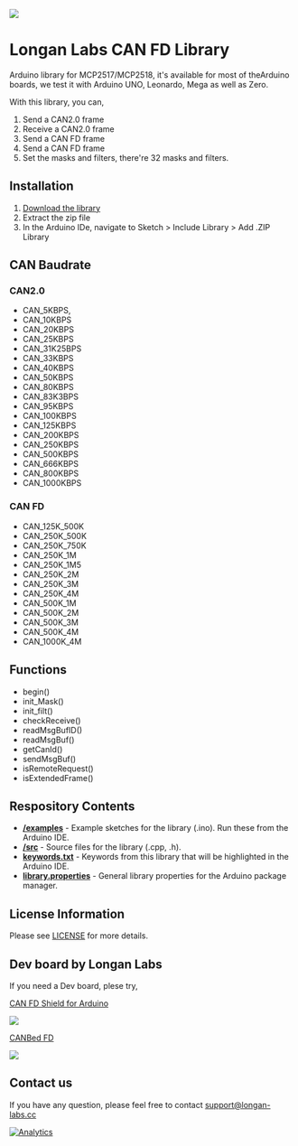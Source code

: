 ![](https://www.longan-labs.cc/media/catalog/category/Categories-32.png)

# Longan Labs CAN FD Library

Arduino library for MCP2517/MCP2518, it's available for most of theArduino boards, we test it with Arduino UNO, Leonardo, Mega as well as Zero.

With this library, you can,

1. Send a CAN2.0 frame
2. Receive a CAN2.0 frame
3. Send a CAN FD frame
4. Send a CAN FD frame
5. Set the masks and filters, there're 32 masks and filters. 

## Installation

1. [Download the library](https://github.com/Longan-Labs/Longan_CANFD/archive/refs/heads/master.zip)
2. Extract the zip file
3. In the Arduino IDe, navigate to Sketch > Include Library > Add .ZIP Library

## CAN Baudrate

### CAN2.0

- CAN_5KBPS,
- CAN_10KBPS
- CAN_20KBPS
- CAN_25KBPS
- CAN_31K25BPS
- CAN_33KBPS  
- CAN_40KBPS  
- CAN_50KBPS  
- CAN_80KBPS  
- CAN_83K3BPS 
- CAN_95KBPS  
- CAN_100KBPS 
- CAN_125KBPS 
- CAN_200KBPS 
- CAN_250KBPS 
- CAN_500KBPS 
- CAN_666KBPS 
- CAN_800KBPS 
- CAN_1000KBPS

### CAN FD

- CAN_125K_500K
- CAN_250K_500K
- CAN_250K_750K
- CAN_250K_1M
- CAN_250K_1M5
- CAN_250K_2M
- CAN_250K_3M
- CAN_250K_4M
- CAN_500K_1M
- CAN_500K_2M
- CAN_500K_3M
- CAN_500K_4M
- CAN_1000K_4M

## Functions

- begin()
- init_Mask()
- init_filt()
- checkReceive()
- readMsgBufID()
- readMsgBuf()
- getCanId()
- sendMsgBuf()
- isRemoteRequest()
- isExtendedFrame()

## Respository Contents

* [**/examples**](./examples) - Example sketches for the library (.ino). Run these from the Arduino IDE.
* [**/src**](./src) - Source files for the library (.cpp, .h).
* [**keywords.txt**](./keywords.txt) - Keywords from this library that will be highlighted in the Arduino IDE.
* [**library.properties**](./library.properties) - General library properties for the Arduino package manager.

## License Information

Please see [LICENSE](./LICENSE) for more details.

## Dev board by Longan Labs

If you need a Dev board, plese try,

[CAN FD Shield for Arduino](https://www.longan-labs.cc/1030012.html)

[![](https://www.longan-labs.cc/media/catalog/product/cache/ecd051e9670bd57df35c8f0b122d8aea/1/0/1030012-2_2.jpg)](https://www.longan-labs.cc/1030012.html)

[CANBed FD](https://www.longan-labs.cc/1030009.html)

[![](https://www.longan-labs.cc/media/catalog/product/cache/ecd051e9670bd57df35c8f0b122d8aea/1/0/1030009-1.jpg)](https://www.longan-labs.cc/1030009.html)


## Contact us

If you have any question, please feel free to contact [support@longan-labs.cc](support@longan-labs.cc)


[![Analytics](https://ga-beacon.appspot.com/UA-101965714-1/Longan_CANFD)](https://github.com/igrigorik/ga-beacon)
